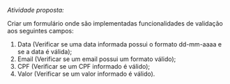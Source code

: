 *Atividade proposta:* <br>

Criar um formulário onde são implementadas funcionalidades de validação aos seguintes campos:
1) Data (Verificar se uma data informada possui o formato dd-mm-aaaa e se a data é válida);
2) Email (Verificar se um email possui um formato válido);
3) CPF (Verificar se um CPF informado é válido);
4) Valor (Verificar se um valor informado é válido).

